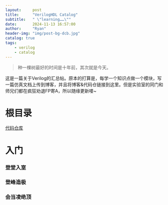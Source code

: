 ```yaml
---
layout:     post
title:      "VerilogHDL Catalog"
subtitle:   " \"learning……\""
date:       2024-11-13 16:57:00
author:     "Ryan"
header-img: "img/post-bg-dcb.jpg"
catalog: true
tags:
    - verilog
    - catalog
---
```


> 种一棵树最好的时间是十年前，其次就是今天。

这是一篇关于Verilog的汇总帖。原本的打算是，每学一个知识点做一个模块，写一篇仿真文档上传到博客，并且将博客&代码仓链接到这里。但是实验室的同门和师兄们都在疯狂劝退FP寄A，所以随缘更新喽~

# 根目录
[代码仓库][1]

# 入门

### 登堂入室

### 登峰造极

### 会当凌绝顶




[1]:https://github.com/RyanAqu/Verilogs

